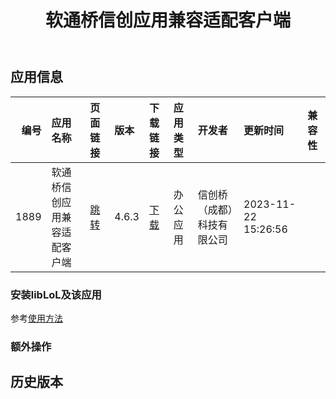 ﻿---
id: 1889
title: 软通桥信创应用兼容适配客户端
toc: true
weight: 1889
---

## 应用信息 
|   编号 | 应用名称           | 页面链接                                        | 版本    | 下载链接                                                                      | 应用类型   | 开发者           | 更新时间                | 兼容性   |
|-----:|:---------------|:--------------------------------------------|:------|:--------------------------------------------------------------------------|:-------|:--------------|:--------------------|:------|
| 1889 | 软通桥信创应用兼容适配客户端 | [跳转](http://app.loongapps.cn/#/detail/1889) | 4.6.3 | [下载](http://113.24.212.22:8090/upload/file/xcb-app_4.6.3_loongarch64.deb) | 办公应用   | 信创桥（成都）科技有限公司 | 2023-11-22 15:26:56 |       |
### 安装libLoL及该应用 
参考[使用方法](/docs/usage) 
### 额外操作 


## 历史版本 
 